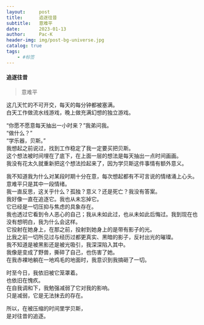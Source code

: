 ```yaml
---
layout:     post
title:      追逐往昔
subtitle:   意难平
date:       2023-01-13
author:     Pac-K
header-img: img/post-bg-universe.jpg
catalog: true
tags:
    - #标签
---
```


#### 追逐往昔

> 意难平

这几天忙的不可开交，每天的每分钟都被塞满。  
白天工作做流水线游戏，晚上做充满幻想的独立游戏。  

“你愿不愿意每天抽出一小时来？”我弟问我。  
“做什么？”  
“学乐器，贝斯。”  
我想起之前说过，找到工作稳定了我一定要买把贝斯。  
这个想法被时间埋在了底下，在上面一层的想法是每天抽出一点时间画画。  
我没有花太久就重新把这个想法捡起来了，因为学贝斯这件事情有额外意义。  

我不知道我为什么对某段时期十分在意，每次想起都有不可言说的情绪涌上心头。  
意难平只是其中一段情绪。  
我一直反思，这关乎什么？孤独？意义？还是死亡？我没有答案。  
我好像一直在追逐它。我也从未忘掉它。  
它已经是一切压抑与焦虑的具象存在。  
我也透过它看到令人恶心的自己；我从未如此过，也从未如此后悔过。我到现在也没有想明白，我为什么会这样。  
它投射在她身上，在那之前，投射到她身上的是带有影子的光。  
比我之前一切所见过与经历过都更真实、黑暗的影子，反衬出光的璀璨。  
我不知道是被黑影还是被光吸引，我深深陷入其中。  
我像是变成了野兽，撕碎了自己，也伤害了她。  
在我赤裸地躺在一地鸡毛的地面时，我意识到我搞砸了一切。  

时至今日，我依旧被它笼罩着。  
也依旧在愧疚。  
在自我调和下，我勉强减弱了它对我的影响。  
只是减弱，它是无法抹去的存在。  

所以，在被压缩的时间里学贝斯，  
是对往昔的追逐。  

<!-- 分割线 -->
<!-- &emsp;

***

&emsp; -->
